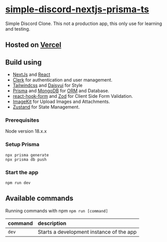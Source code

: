 # [simple-discord-nextjs-prisma-ts](https://simple-discord-nextjs-prisma-ts.vercel.app)

Simple Discord Clone. This not a production app, this only use for learning and testing.

## Hosted on [Vercel](https://vercel.com)

## Build using

- [NextJs](https://nextjs.org) and [React](https://react.dev)
- [Clerk](https://clerk.com) for authentication and user management.
- [Tailwindcss](https://tailwindcss.com) and [Daisyui](https://daisyui.com) for Style
- [Prisma](https://www.prisma.io) and [MongoDB](https://www.mongodb.com) for [ORM](https://en.wikipedia.org/wiki/Object%E2%80%93relational_mapping) and Database.
- [react-hook-form](https://www.npmjs.com/package/react-hook-form) and [Zod](https://zod.dev/) for Client Side Form Validation.
- [ImageKit](https://imagekit.io) for Upload Images and Attachments.
- [Zustand](https://github.com/pmndrs/zustand) for State Management.
<!-- - [Socket.io](https://socket.io) for Real-time messaging. -->
<!-- - [@tanstack/query](https://tanstack.com/query/latest) for Infinite loading for messages. -->
<!-- - [Livekit](https://livekit.io) for Audio and Video Calling and chat room. -->

### Prerequisites

Node version 18.x.x

### Setup Prisma

```shell
npx prisma generate
npx prisma db push

```

### Start the app

```shell
npm run dev
```

## Available commands

Running commands with npm `npm run [command]`

| command         | description                              |
| :-------------- | :--------------------------------------- |
| `dev`           | Starts a development instance of the app |
